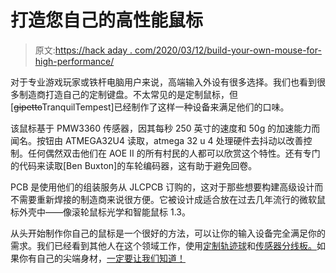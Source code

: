 # 打造您自己的高性能鼠标

> 原文:[https://hack aday . com/2020/03/12/build-your-own-mouse-for-high-performance/](https://hackaday.com/2020/03/12/build-your-own-mouse-for-high-performance/)

对于专业游戏玩家或铁杆电脑用户来说，高端输入外设有很多选择。我们也看到很多制造商打造自己的定制键盘。不太常见的是定制鼠标，但[~~gipetto~~TranquilTempest]已经制作了这样一种设备来满足他们的口味。

该鼠标基于 PMW3360 传感器，因其每秒 250 英寸的速度和 50g 的加速能力而闻名。按钮由 ATMEGA32U4 读取，atmega 32 u 4 处理硬件去抖动以改善控制。任何偶然双击他们在 AOE II 的所有村民的人都可以欣赏这个特性。还有专门的代码来读取[Ben Buxton]的车轮编码器，这有助于避免回卷。

PCB 是使用他们的组装服务从 JLCPCB 订购的，这对于那些想要构建高级设计而不需要重新焊接的制造商来说很方便。它被设计成适合放在过去几年流行的微软鼠标外壳中——像滚轮鼠标光学和智能鼠标 1.3。

从头开始制作你自己的鼠标是一个很好的方法，可以让你的输入设备完全满足你的需求。我们已经看到其他人在这个领域工作，使用[定制轨迹球](https://hackaday.com/2018/06/23/roll-your-own-trackball-mouse/)和[传感器分线板。](https://hackaday.com/2016/11/21/diy-optical-sensor-breakout-board-makes-diy-optical-mouse/)如果你有自己的尖端身材，[一定要让我们知道！](http://hackaday.com/submit-a-tip)